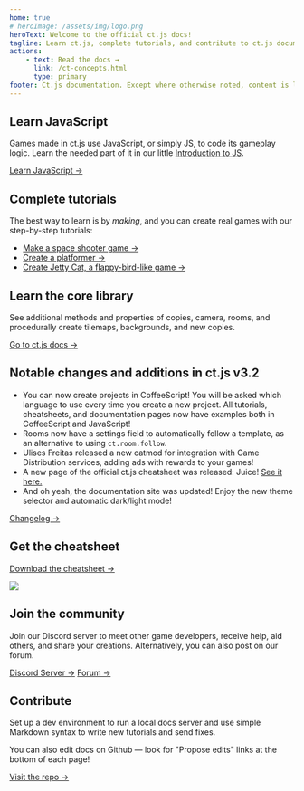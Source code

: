 ```yaml
---
home: true
# heroImage: /assets/img/logo.png
heroText: Welcome to the official ct.js docs!
tagline: Learn ct.js, complete tutorials, and contribute to ct.js documentation
actions:
    - text: Read the docs →
      link: /ct-concepts.html
      type: primary
footer: Ct.js documentation. Except where otherwise noted, content is licensed under a Creative Commons Attribution 4.0 International License.
---
```

<div class="feature-panel">
    <div class="features">
        <div class="feature" style="flex-basis: 33%">
            <h2>Learn JavaScript</h2>
            <p>Games made in ct.js use JavaScript, or simply JS, to code its gameplay logic. Learn the needed part of it in our little <a href="/learn-js/jsintro_pt1.html">Introduction to JS</a>.</p>
            <a href="/learn-js/jsintro_pt1.html" class="action-button">Learn JavaScript →</a>
        </div>
        <div class="feature" style="flex-basis: 33%">
            <h2>Complete tutorials</h2>
            <p>The best way to learn is by <i>making</i>, and you can create real games with our step-by-step tutorials:</p>
            <ul>
                <li><a href="/tutorials/making-games-shooter.html">Make a space shooter game →</a></li>
                <li><a href="/tutorials/making-games-platformer.html">Create a platformer →</a></li>
                <li><a href="/tutorials/making-games-jettycat.html">Create Jetty Cat, a flappy-bird-like game →</a></li>
            </ul>
        </div>
        <div class="feature" style="flex-basis: 33%">
            <h2>Learn the core library</h2>
            <p>See additional methods and properties of copies, camera, rooms, and procedurally create tilemaps, backgrounds, and new copies.</p>
            <a href="/ct-concepts.html" class="action-button">Go to ct.js docs →</a>
        </div>
        <div class="feature" style="flex-basis: 65%;">
            <h2>Notable changes and additions in ct.js v3.2</h2>
            <ul>
                <li>You can now create projects in CoffeeScript! You will be asked which language to use every time you create a new project. All tutorials, cheatsheets, and documentation pages now have examples both in CoffeeScript and JavaScript!</li>
                <li>Rooms now have a settings field to automatically follow a template, as an alternative to using <code>ct.room.follow</code>.</li>
                <li>Ulises Freitas released a new catmod for integration with Game Distribution services, adding ads with rewards to your games!</li>
                <li>A new page of the official ct.js cheatsheet was released: Juice! <a href="https://comigo.itch.io/ct-cheat-sheet" target="_blank">See it here.</a></li>
                <li>And oh yeah, the documentation site was updated! Enjoy the new theme selector and automatic dark/light mode!</li>
            </ul>
            <a href="https://ctjs.rocks/changelog/" target="_blank">Changelog →</a>
        </div>
        <div class="feature" style="flex-basis: 35%;">
            <h2>Get the cheatsheet</h2>
            <a class="action-button" target="_blank" href="https://comigo.itch.io/ct-cheat-sheet">Download the cheatsheet →</a>
            <p></p>
            <img src="/assets/img/CheatsheetThumbnail.png">
        </div>
        <div class="feature" style="flex-basis: 50%;">
            <h2>Join the community</h2>
            <p>Join our Discord server to meet other game developers, receive help, aid others, and share your creations. Alternatively, you can also post on our forum.</p>
            <a class="action-button" target="_blank" href="https://discord.gg/yuvuDW5">Discord Server →</a>
            <a class="action-button" target="_blank" href="https://forum.ctjs.rocks/">Forum →</a>
        </div>
        <div class="feature"  style="flex-basis: 50%;">
            <h2>Contribute</h2>
            <p>Set up a dev environment to run a local docs server and use simple Markdown syntax to write new tutorials and send fixes.</p>
            <p>You can also edit docs on Github — look for "Propose edits" links at the bottom of each page!</p>
            <a class="action-button" target="_blank" href="https://github.com/ct-js/docs.ctjs.rocks">Visit the repo →</a>
        </div>
    </div>
</div>